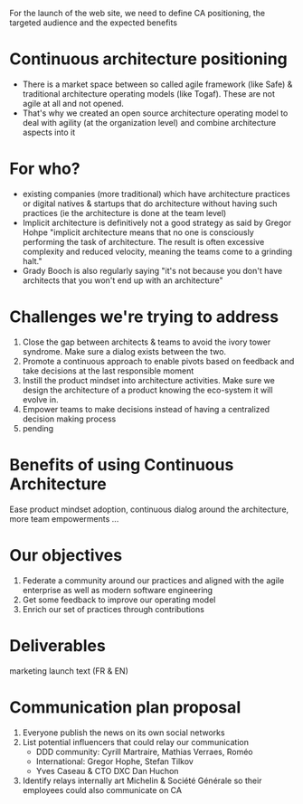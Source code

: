 For the launch of the web site, we need to define CA positioning, the targeted audience and the expected benefits

# Continuous architecture positioning

* There is a market space between so called agile framework (like Safe) & traditional architecture operating models (like Togaf). These are not agile at all and not opened. 
* That's why we created an open source architecture operating model to deal with agility (at the organization level) and combine architecture aspects into it

# For who?

* existing companies (more traditional) which have architecture practices or digital natives & startups that do architecture without having such practices (ie the architecture is done at the team level)
* Implicit architecture is definitively not a good strategy as said by Gregor Hohpe "implicit architecture means that no one is consciously performing the task of architecture. The result is often excessive complexity and reduced velocity, meaning the teams come to a grinding halt."
* Grady Booch is also regularly saying "it's not because you don't have architects that you won't end up with an architecture"

# Challenges we're trying to address

1. Close the gap between architects & teams to avoid the ivory tower syndrome. Make sure a dialog exists between the two.
2. Promote a continuous approach to enable pivots based on feedback and take decisions at the last responsible moment
3. Instill the product mindset into architecture activities. Make sure we design the architecture of a product knowing the eco-system it will evolve in.
4. Empower teams to make decisions instead of having a centralized decision making process
5. pending

# Benefits of using Continuous Architecture

Ease product mindset adoption, continuous dialog around the architecture, more team empowerments ...

# Our objectives

1. Federate a community around our practices and aligned with the agile enterprise as well as modern software engineering
2. Get some feedback to improve our operating model
3. Enrich our set of practices through contributions
# Deliverables

marketing launch text (FR & EN)

# Communication plan proposal
	
1. Everyone publish the news on its own social networks
2. List potential influencers that could relay our communication
    * DDD community: Cyrill Martraire, Mathias Verraes, Roméo
    * International: Gregor Hophe, Stefan Tilkov
    * Yves Caseau & CTO DXC Dan Huchon
3. Identify relays internally art Michelin & Société Générale so their employees could also communicate on CA